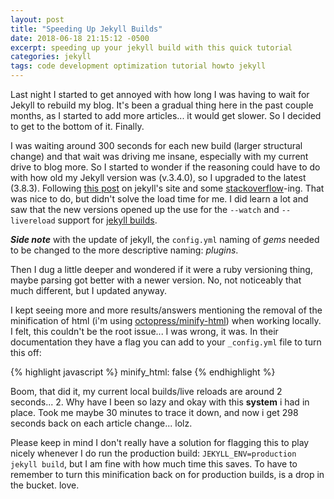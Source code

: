 ```yaml
---
layout: post
title: "Speeding Up Jekyll Builds"
date: 2018-06-18 21:15:12 -0500
excerpt: speeding up your jekyll build with this quick tutorial
categories: jekyll
tags: code development optimization tutorial howto jekyll
---
```

Last night I started to get annoyed with how long I was having to wait for Jekyll to rebuild my blog. It's been a gradual thing here in the past couple months, as I started to add more articles... it would get slower. So I decided to get to the bottom of it. Finally.

I was waiting around 300 seconds for each new build (larger structural change) and that wait was driving me insane, especially with my current drive to blog more. So I started to wonder if the reasoning could have to do with how old my Jekyll version was (v.3.4.0), so I upgraded to the latest (3.8.3). Following [this post](https://jekyllrb.com/docs/upgrading/) on jekyll's site and some [stackoverflow](https://stackoverflow.com/questions/26855552/jekyll-compiling-seems-way-too-slow)-ing. That was nice to do, but didn't solve the load time for me. I did learn a lot and saw that the new versions opened up the use for the `--watch` and `--livereload` support for [jekyll builds](https://jekyllrb.com/docs/configuration/#build-command-options).

***Side note*** with the update of jekyll, the `config.yml` naming of *gems* needed to be changed to the more descriptive naming: *plugins*.

Then I dug a little deeper and wondered if it were a ruby versioning thing, maybe parsing got better with a newer version. No, not noticeably that much different, but I updated anyway.

I kept seeing more and more results/answers mentioning the removal of the minification of html (i'm using [octopress/minify-html](https://github.com/octopress/minify-html)) when working locally. I felt, this couldn't be the root issue... I was wrong, it was. In their documentation they have a flag you can add to your `_config.yml` file to turn this off:

{% highlight javascript %}
minify_html: false
{% endhighlight %}

Boom, that did it, my current local builds/live reloads are around 2 seconds... 2. Why have I been so lazy and okay with this **system** i had in place. Took me maybe 30 minutes to trace it down, and now i get 298 seconds back on each article change... lolz.

Please keep in mind I don't really have a solution for flagging this to play nicely whenever I do run the production build: `JEKYLL_ENV=production jekyll build`, but I am fine with how much time this saves. To have to remember to turn this minification back on for production builds, is a drop in the bucket. love.
